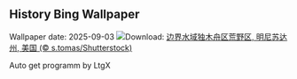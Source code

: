 ## History Bing Wallpaper
Wallpaper date: 2025-09-03
![](https://www.bing.com/th?id=OHR.MinnesotaWaters_ZH-CN6078521418_UHD.jpg&w=1000)Download: [边界水域独木舟区荒野区, 明尼苏达州, 美国 (© s.tomas/Shutterstock)](https://www.bing.com/th?id=OHR.MinnesotaWaters_ZH-CN6078521418_UHD.jpg)

Auto get programm by LtgX
